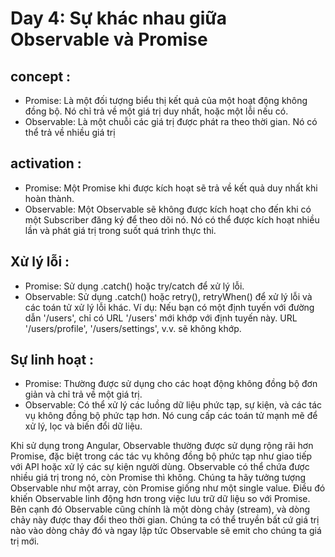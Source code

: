 
# Day 4: Sự khác nhau giữa Observable và Promise    
## concept :
- Promise: Là một đối tượng biểu thị kết quả của một hoạt động không đồng bộ. Nó chỉ trả về một giá trị duy nhất, hoặc một lỗi nếu có.
- Observable: Là một chuỗi các giá trị được phát ra theo thời gian. Nó có thể trả về nhiều giá trị 
## activation :
- Promise: Một Promise khi được kích hoạt sẽ trả về kết quả duy nhất khi hoàn thành.
- Observable: Một Observable sẽ không được kích hoạt cho đến khi có một Subscriber đăng ký để theo dõi nó. Nó có thể được kích hoạt nhiều lần và phát giá trị trong suốt quá trình thực thi.

## Xử lý lỗi : 
- Promise: Sử dụng .catch() hoặc try/catch để xử lý lỗi.
- Observable: Sử dụng .catch() hoặc retry(), retryWhen() để xử lý lỗi và các toán tử xử lý lỗi khác.
Ví dụ: Nếu bạn có một định tuyến với đường dẫn '/users', chỉ có URL '/users' mới khớp với định tuyến này. URL '/users/profile', '/users/settings', v.v. sẽ không khớp.
## Sự linh hoạt :
- Promise: Thường được sử dụng cho các hoạt động không đồng bộ đơn giản và chỉ trả về một giá trị.
- Observable: Có thể xử lý các luồng dữ liệu phức tạp, sự kiện, và các tác vụ không đồng bộ phức tạp hơn. Nó cung cấp các toán tử mạnh mẽ để xử lý, lọc và biến đổi dữ liệu.

Khi sử dụng trong Angular, Observable thường được sử dụng rộng rãi hơn Promise, đặc biệt trong các tác vụ không đồng bộ phức tạp như giao tiếp với API hoặc xử lý các sự kiện người dùng.
Observable có thể chứa được nhiều giá trị trong nó, còn Promise thì không. Chúng ta hãy tưởng tượng Observable như một array, còn Promise giống như một single value. Điều đó khiến Observable linh động hơn trong việc lưu trữ dữ liệu so với Promise. Bên cạnh đó Observable cũng chính là một dòng chảy (stream), và dòng chảy này được thay đổi theo thời gian. Chúng ta có thể truyền bất cứ giá trị nào vào dòng chảy đó và ngay lập tức Observable sẽ emit cho chúng ta giá trị mới.